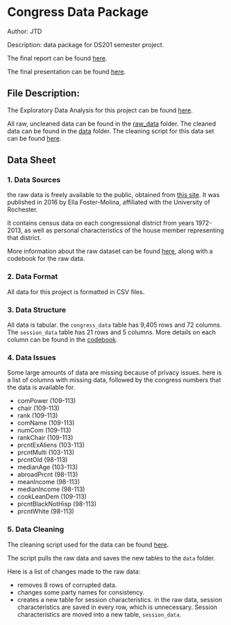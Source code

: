# Congress Data Package
 Author: JTD
 
 Description: data package for DS201 semester project.
 
 The final report can be found [here](reports/final_report.qmd).
 
 The final presentation can be found [here](reports/presentation.qmd).

## File Description:

The Exploratory Data Analysis for this project can be found [here](congress_data_EDA.qmd).

All raw, uncleaned data can be found in the [raw_data](./raw_data) folder. The cleaned data can be found in the [data](./data) folder. The cleaning script for this data set can be found [here](./R/clean_congress_data.R).


 
 ## Data Sheet
 
### 1. Data Sources 

the raw data is freely available to the public, obtained from 
[this site](https://dataverse.harvard.edu/dataset.xhtml?persistentId=doi:10.7910/DVN/CI2EPI).
It was published in 2016 by Ella Foster-Molina, affiliated with the University of Rochester.

It contains census data on each congressional district from years 1972-2013, as well as personal characteristics of the house member representing that district.

More information about the raw dataset can be found [here](raw_data/codebook.pdf), along with a codebook for the raw data.

### 2. Data Format

All data for this project is formatted in CSV files.

### 3. Data Structure

All data is tabular. the `congress_data` table has 9,405 rows and 72 columns. The `session_data` table has 21 rows and 5 columns. More details on each column 
can be found in the [codebook](raw_data/codebook.pdf).

### 4. Data Issues

Some large amounts of data are missing because of privacy issues. here is a list of columns with missing data, followed by the congress numbers that the data is available for.

- comPower (109-113)
- chair (109-113)
- rank (109-113)
- comName (109-113)
- numCom (109-113)
- rankChair (109-113)
- prcntExAliens (103-113)
- prcntMulti (103-113)
- prcntOld (98-113)
- medianAge (103-113)
- abroadPrcnt (98-113)
- meanIncome (98-113)
- medianIncome (98-113)
- cookLeanDem (109-113)
- prcntBlackNotHisp (98-113)
- prcntWhite (98-113)


### 5. Data Cleaning

The cleaning script used for the data can be found [here](../R/clean_congress_data.R).

The script pulls the raw data and saves the new tables to the `data` folder.

Here is a list of changes made to the raw data:

- removes 8 rows of corrupted data.
- changes some party names for consistency.
- creates a new table for session characteristics. in the raw data, session
characteristics are saved in every row, which is unnecessary. Session characteristics 
are moved into a new table, `session_data`.

